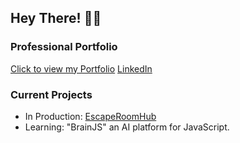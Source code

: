 ## Hey There! 🙋‍♂️ 
### Professional Portfolio
[Click to view my Portfolio](https://dlittlefield81.github.io/reactportfolio/)
[LinkedIn](https://www.linkedin.com/in/dennislittlefield/)

### Current Projects

- In Production: [EscapeRoomHub](https://github.com/DLittlefield81/EscapeRoomHub)
- Learning: "BrainJS" an AI platform for JavaScript.
